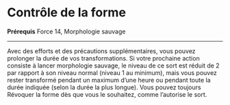 # Contrôle de la forme

<p><strong>Prérequis</strong> Force 14, Morphologie sauvage</p>
<hr>
<p>Avec des efforts et des précautions supplémentaires, vous pouvez prolonger la durée de vos transformations. Si votre prochaine action consiste à lancer morphologie sauvage, le niveau de ce sort est réduit de 2 par rapport à son niveau normal (niveau 1 au minimum), mais vous pouvez rester transformé pendant un maximum d’une heure ou pendant toute la durée indiquée (selon la durée la plus longue). Vous pouvez toujours Révoquer la forme dès que vous le souhaitez, comme l’autorise le sort.</p>